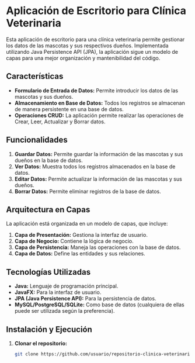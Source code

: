 # Aplicación de Escritorio para Clínica Veterinaria

Esta aplicación de escritorio para una clínica veterinaria permite gestionar los datos de las mascotas y sus respectivos dueños. Implementada utilizando Java Persistence API (JPA), la aplicación sigue un modelo de capas para una mejor organización y mantenibilidad del código.

## Características

- **Formulario de Entrada de Datos:** Permite introducir los datos de las mascotas y sus dueños.
- **Almacenamiento en Base de Datos:** Todos los registros se almacenan de manera persistente en una base de datos.
- **Operaciones CRUD:** La aplicación permite realizar las operaciones de Crear, Leer, Actualizar y Borrar datos.

## Funcionalidades

1. **Guardar Datos:** Permite guardar la información de las mascotas y sus dueños en la base de datos.
2. **Ver Datos:** Muestra todos los registros almacenados en la base de datos.
3. **Editar Datos:** Permite actualizar la información de las mascotas y sus dueños.
4. **Borrar Datos:** Permite eliminar registros de la base de datos.

## Arquitectura en Capas

La aplicación está organizada en un modelo de capas, que incluye:

1. **Capa de Presentación:** Gestiona la interfaz de usuario.
2. **Capa de Negocio:** Contiene la lógica de negocio.
3. **Capa de Persistencia:** Maneja las operaciones con la base de datos.
4. **Capa de Datos:** Define las entidades y sus relaciones.

## Tecnologías Utilizadas

- **Java:** Lenguaje de programación principal.
- **JavaFX:** Para la interfaz de usuario.
- **JPA (Java Persistence API):** Para la persistencia de datos.
- **MySQL/PostgreSQL/SQLite:** Como base de datos (cualquiera de ellas puede ser utilizada según la preferencia).

## Instalación y Ejecución

1. **Clonar el repositorio:**
   ```bash
   git clone https://github.com/usuario/repositorio-clinica-veterinaria.git
